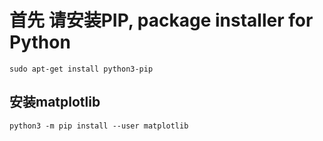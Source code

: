 # 首先 请安装PIP, package installer for Python
```shell
sudo apt-get install python3-pip
```
## 安装matplotlib
```shell
python3 -m pip install --user matplotlib
```

